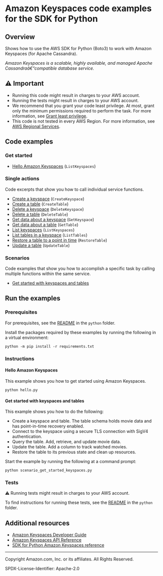 <!--Generated by WRITEME on 2023-03-27 23:24:27.804219 (UTC)-->
# Amazon Keyspaces code examples for the SDK for Python

## Overview

Shows how to use the AWS SDK for Python (Boto3) to work with Amazon Keyspaces (for Apache Cassandra).

<!--custom.overview.start-->
<!--custom.overview.end-->

*Amazon Keyspaces is a scalable, highly available, and managed Apache Cassandraâ€“compatible database service.*

## ⚠ Important

* Running this code might result in charges to your AWS account.
* Running the tests might result in charges to your AWS account.
* We recommend that you grant your code least privilege. At most, grant only the minimum permissions required to perform the task. For more information, see [Grant least privilege](https://docs.aws.amazon.com/IAM/latest/UserGuide/best-practices.html#grant-least-privilege).
* This code is not tested in every AWS Region. For more information, see [AWS Regional Services](https://aws.amazon.com/about-aws/global-infrastructure/regional-product-services).

<!--custom.important.start-->
<!--custom.important.end-->

## Code examples

### Get started

* [Hello Amazon Keyspaces](hello.py#L4) (`ListKeyspaces`)

### Single actions

Code excerpts that show you how to call individual service functions.

* [Create a keyspace](keyspace.py#L30) (`CreateKeyspace`)
* [Create a table](keyspace.py#L96) (`CreateTable`)
* [Delete a keyspace](keyspace.py#L231) (`DeleteKeyspace`)
* [Delete a table](keyspace.py#L215) (`DeleteTable`)
* [Get data about a keyspace](keyspace.py#L51) (`GetKeyspace`)
* [Get data about a table](keyspace.py#L128) (`GetTable`)
* [List keyspaces](keyspace.py#L76) (`ListKeyspaces`)
* [List tables in a keyspace](keyspace.py#L153) (`ListTables`)
* [Restore a table to a point in time](keyspace.py#L190) (`RestoreTable`)
* [Update a table](keyspace.py#L171) (`UpdateTable`)

### Scenarios

Code examples that show you how to accomplish a specific task by calling multiple
functions within the same service.

* [Get started with keyspaces and tables](scenario_get_started_keyspaces.py) 

## Run the examples

### Prerequisites


For prerequisites, see the [README](../../README.md#Prerequisites) in the `python` folder.


Install the packages required by these examples by running the following in a virtual environment:

```
python -m pip install -r requirements.txt
```


<!--custom.prerequisites.start-->
<!--custom.prerequisites.end-->

### Instructions


<!--custom.instructions.start-->
<!--custom.instructions.end-->

#### Hello Amazon Keyspaces

This example shows you how to get started using Amazon Keyspaces.

```
python hello.py
```

#### Get started with keyspaces and tables

This example shows you how to do the following:

* Create a keyspace and table. The table schema holds movie data and has point-in-time recovery enabled.
* Connect to the keyspace using a secure TLS connection with SigV4 authentication.
* Query the table. Add, retrieve, and update movie data.
* Update the table. Add a column to track watched movies.
* Restore the table to its previous state and clean up resources.

Start the example by running the following at a command prompt:

```
python scenario_get_started_keyspaces.py
```

<!--custom.scenarios.keyspaces_Scenario_GetStartedKeyspaces.start-->
<!--custom.scenarios.keyspaces_Scenario_GetStartedKeyspaces.end-->

### Tests

⚠ Running tests might result in charges to your AWS account.


To find instructions for running these tests, see the [README](../../README.md#Tests)
in the `python` folder.



<!--custom.tests.start-->
<!--custom.tests.end-->

## Additional resources

* [Amazon Keyspaces Developer Guide](https://docs.aws.amazon.com/keyspaces/latest/devguide/what-is-keyspaces.html)
* [Amazon Keyspaces API Reference](https://docs.aws.amazon.com/keyspaces/latest/APIReference/Welcome.html)
* [SDK for Python Amazon Keyspaces reference](https://boto3.amazonaws.com/v1/documentation/api/latest/reference/services/keyspaces.html)

<!--custom.resources.start-->
<!--custom.resources.end-->

---

Copyright Amazon.com, Inc. or its affiliates. All Rights Reserved.

SPDX-License-Identifier: Apache-2.0